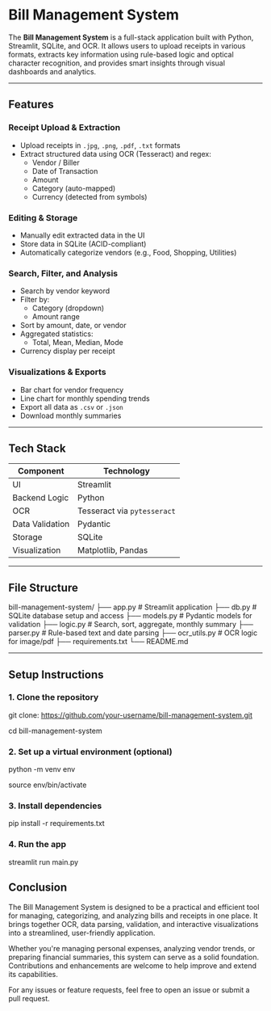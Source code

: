 # Bill Management System

The **Bill Management System** is a full-stack application built with Python, Streamlit, SQLite, and OCR. It allows users to upload receipts in various formats, extracts key information using rule-based logic and optical character recognition, and provides smart insights through visual dashboards and analytics.

---

## Features

### Receipt Upload & Extraction
- Upload receipts in `.jpg`, `.png`, `.pdf`, `.txt` formats
- Extract structured data using OCR (Tesseract) and regex:
  - Vendor / Biller
  - Date of Transaction
  - Amount
  - Category (auto-mapped)
  - Currency (detected from symbols)

### Editing & Storage
- Manually edit extracted data in the UI
- Store data in SQLite (ACID-compliant)
- Automatically categorize vendors (e.g., Food, Shopping, Utilities)

### Search, Filter, and Analysis
- Search by vendor keyword
- Filter by:
  - Category (dropdown)
  - Amount range
- Sort by amount, date, or vendor
- Aggregated statistics:
  - Total, Mean, Median, Mode
- Currency display per receipt

### Visualizations & Exports
- Bar chart for vendor frequency
- Line chart for monthly spending trends
- Export all data as `.csv` or `.json`
- Download monthly summaries

---

## Tech Stack

| Component        | Technology       |
|------------------|------------------|
| UI               | Streamlit        |
| Backend Logic    | Python           |
| OCR              | Tesseract via `pytesseract` |
| Data Validation  | Pydantic         |
| Storage          | SQLite           |
| Visualization    | Matplotlib, Pandas |

---

## File Structure

bill-management-system/
├── app.py # Streamlit application
├── db.py # SQLite database setup and access
├── models.py # Pydantic models for validation
├── logic.py # Search, sort, aggregate, monthly summary
├── parser.py # Rule-based text and date parsing
├── ocr_utils.py # OCR logic for image/pdf
├── requirements.txt
└── README.md

---

## Setup Instructions

### 1. Clone the repository

git clone: https://github.com/your-username/bill-management-system.git

cd bill-management-system

### 2. Set up a virtual environment (optional)

python -m venv env

source env/bin/activate  

### 3. Install dependencies

pip install -r requirements.txt

### 4. Run the app

streamlit run main.py


## Conclusion

The Bill Management System is designed to be a practical and efficient tool for managing, categorizing, and analyzing bills and receipts in one place. It brings together OCR, data parsing, validation, and interactive visualizations into a streamlined, user-friendly application.

Whether you're managing personal expenses, analyzing vendor trends, or preparing financial summaries, this system can serve as a solid foundation. Contributions and enhancements are welcome to help improve and extend its capabilities.

For any issues or feature requests, feel free to open an issue or submit a pull request.

